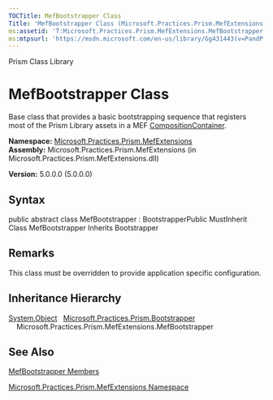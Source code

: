 ```yaml
---
TOCTitle: MefBootstrapper Class
Title: 'MefBootstrapper Class (Microsoft.Practices.Prism.MefExtensions)'
ms:assetid: 'T:Microsoft.Practices.Prism.MefExtensions.MefBootstrapper'
ms:mtpsurl: 'https://msdn.microsoft.com/en-us/library/Gg431443(v=PandP.50)'
---
```


Prism Class Library

MefBootstrapper Class
=====================

Base class that provides a basic bootstrapping sequence that registers most of the Prism Library assets in a MEF [CompositionContainer](http://msdn.microsoft.com/en-us/library/dd833553).

**Namespace:** [Microsoft.Practices.Prism.MefExtensions](https://msdn.microsoft.com/library/microsoft.practices.prism.mefextensions)
**Assembly:** Microsoft.Practices.Prism.MefExtensions (in Microsoft.Practices.Prism.MefExtensions.dll)

**Version:** 5.0.0.0 (5.0.0.0)

## Syntax


public abstract class MefBootstrapper : BootstrapperPublic MustInherit Class MefBootstrapper Inherits Bootstrapper

Remarks
-------

 This class must be overridden to provide application specific configuration.

Inheritance Hierarchy
---------------------

<span id="familyToggle"></span>[System.Object](http://msdn.microsoft.com/en-us/library/e5kfa45b)
  [Microsoft.Practices.Prism.Bootstrapper](https://msdn.microsoft.com/library/microsoft.practices.prism.bootstrapper)
    Microsoft.Practices.Prism.MefExtensions.MefBootstrapper

See Also
--------


[MefBootstrapper Members](https://msdn.microsoft.com/allmembers.t:microsoft.practices.prism.mefextensions.mefbootstrapper)

[Microsoft.Practices.Prism.MefExtensions Namespace](https://msdn.microsoft.com/library/microsoft.practices.prism.mefextensions)
